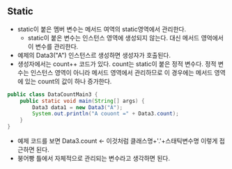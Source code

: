 <h2>Static</h2>

* static이 붙은 멤버 변수는 메서드 여역의 static영역에서 관리한다.
  * static이 붙은 변수는 인스턴스 영역에 생성되지 않는다. 대신 메서드 영억에서 이 변수를 관리한다.
* 예제의 Data3("A") 인스턴스르 생성하면 생성자가 호출된다.
* 생성자에서는 count++ 코드가 있다. count는 static이 붙은 정적 변수다. 정적 변수는 인스턴스 영역이 아니라
메서드 영역에서 관리하므로 이 경우에는 메서드 영역에 있는 count의 값이 하나 증가한다.

```java
public class DataCountMain3 {
    public static void main(String[] args) {
        Data3 data1 = new Data3("A");
        System.out.println("A couont =" + Data3.count);
    }
}
```
* 예제 코드를 보면 Data3.count <- 이것처럼 클래스명+'.'+스태틱변수명 이렇게 접근하면 된다.
* 붕어빵 틀에서 자체적으로 관리되는 변수라고 생각하면 된다.
